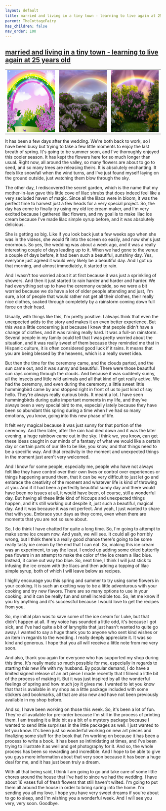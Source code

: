 ```yaml
---
layout: default
title: married and living in a tiny town - learning to live again at 25 years old
parent: TheCottageFairy
has_children: false
nav_order: 100
---
```


## [married and living in a tiny town - learning to live again at 25 years old](https://www.youtube.com/watch?v=J1_IvXio770)

<div>
<table align="center">
	<tr>
		<td align="center">
			<img src="../../posters/married_and_living_in_a_tiny_town_-_learning_to_live_again_at_25_years_old-[J1_IvXio770]/generated_00.png" height="200" width="200"/>
		</td>
		<td align="center">
			<img src="../../posters/married_and_living_in_a_tiny_town_-_learning_to_live_again_at_25_years_old-[J1_IvXio770]/generated_01.png" height="200" width="200"/>
		</td>
		<td align="center">
			<img src="../../posters/married_and_living_in_a_tiny_town_-_learning_to_live_again_at_25_years_old-[J1_IvXio770]/generated_02.png" height="200" width="200"/>
		</td>
	</tr>
</table>
</div>

It has been a few days after the wedding. We're both back to work, so I have been busy but trying to take a few little moments to enjoy the last breath of spring. It's going to be summer soon, and I've thoroughly enjoyed this cooler season. It has kept the flowers here for so much longer than usual. Right now, all around the valley, so many flowers are about to go to seed, and so many trees are releasing theirs. It is absolutely enchanting. It feels like snowfall when the wind turns, and I've just found myself laying on the ground outside, just watching them blow through the sky.

The other day, I rediscovered the secret garden, which is the name that my mother-in-law gave this little cove of lilac shrubs that does indeed feel like a very secluded haven of magic. Since all the lilacs were in bloom, it was the perfect time to harvest just a few heads for a very special project. So, the day has come to finally try using my old ice cream maker, and I'm very excited because I gathered lilac flowers, and my goal is to make lilac ice cream because I've made lilac simple syrup before, and it was absolutely delicious.

She is getting so big. Like if you look back just a few weeks ago when she was in the videos, she would fit into the screen so easily, and now she's just enormous. So yes, the wedding was about a week ago, and it was a really interesting couple of days leading up to it. When we had gone to the venue a couple of days before, it had been such a beautiful, sunshiny day. Yes, everyone just agreed it would very likely be a beautiful day. And I got up that morning, and almost immediately, it started to rain.

And I wasn't too worried about it at first because it was just a sprinkling of showers. And then it just started to rain harder and harder and harder. We had everything set up to have the ceremony outside, so we were a bit worried because we do have a lot of older people attending and just, I'm sure, a lot of people that would rather not get all their clothes, their really nice clothes, soaked through completely by a rainstorm coming down full force on their head.

Usually, with things like this, I'm pretty positive. I always think that even the unexpected adds to the story and makes it an even better experience. But this was a little concerning just because I knew that people didn't have a change of clothes, and it was raining really hard. It was a full-on rainstorm. Several people in my family could tell that I was pretty worried about the situation, and it was really sweet of them because they reminded me that in Hispanic culture, it is often considered good luck if it rains. It means that you are being blessed by the heavens, which is a really sweet idea.

But then the time for the ceremony came, and the clouds parted, and the sun came out, and it was sunny and beautiful. There were those beautiful sun rays coming through the clouds. And because it was suddenly sunny, all the insects and little wild animals and all that kind of got really active. We had the ceremony, and even during the ceremony, a little sweet little hummingbird came by and stopped right in front of us to just kind of say hello. They're always really curious birds. It meant a lot. I have seen hummingbirds during quite important moments in my life, and they've always been a very special bird to me, especially lately because they have been so abundant this spring during a time when I've had so many emotions, you know, going into this new phase of life.

It felt very magical because it was just sunny for that portion of the ceremony. And then later, after the rain had died down and it was the later evening, a huge rainbow came out in the sky. I think we, you know, can get these ideas caught in our minds of a fantasy of what we would like a certain day or certain parts of our life to be like, you know, and that things need to be a specific way. And that creativity in the moment and unexpected things in the moment just aren't very welcomed.

And I know for some people, especially me, people who have not always felt like they have control over their own lives or control over experiences or things happening around them, that it can be very difficult to just let go and embrace the creativity of the moment and whatever life is kind of throwing at you. And if it had been a perfectly beautiful sunny day and there would have been no issues at all, it would have been, of course, still a wonderful day. But having all these little kind of hiccups and unexpected things happen, and it's still working out despite it, just such a beautiful, magical day. And it was because it was not perfect. And yeah, I just wanted to share that with you. Embrace your days as they come, even when there are moments that you are not so sure about.

So, I do think I have chatted for quite a long time. So, I'm going to attempt to make some ice cream now. And yeah, we will see. It could all go horribly wrong, but I think there's a really good chance there's going to be some really tasty ice cream by the end that I can eat. So, making this ice cream was an experiment, to say the least. I ended up adding some dried butterfly pea flowers in an attempt to make the color of the ice cream a lilac blue. Instead, it came out way too blue. So, next time, I think I will just stick to infusing the ice cream with the lilacs and then adding a topping of lilac simple syrup, both of which I will leave below as recipes.

I highly encourage you this spring and summer to try using some flowers in your cooking. It is such an exciting way to be a little adventurous with your cooking and try new flavors. There are so many options to use in your cooking, and it can be really fun and smell incredible too. So, let me know if you try anything and it's successful because I would love to get the recipes from you.

So, my initial plan was to save some of the ice cream for Luke, but that didn't happen at all. If my voice has sounded a little odd, it's because I got sick, and I've had quite a bit of laryngitis that just hasn't wanted to quite go away. I wanted to say a huge thank you to anyone who sent kind wishes or an item in regards to the wedding. I really deeply appreciate it. It was so kind and generous. I hope that you all will receive a little note from me very soon.

And also, thank you again for everyone who has supported my shop during this time. It's really made so much possible for me, especially in regards to starting this new life with my husband. By popular demand, I do have a limited signed release of an art piece I made recently that I filmed a little bit of the process of making it. But it was just inspired by all the wonderful feelings of spring and how much joy it gives me. I wanted to let you know that that is available in my shop as a little package included with some stickers and bookmarks, all that are also new and have not been previously available in my shop before.

And so, I have been working on those this week. So, it's been a lot of fun. They're all available for pre-order because I'm still in the process of printing them. I am treating it a little bit as a bit of a mystery package because I wanted to send little surprises in the little packages as well. I just wanted to let you know. It's been just so wonderful working on new art pieces and finalizing some stuff for the book that I'm working on because it has been a process to write a book. It has been so intimidating at times, and I've been trying to illustrate it as well and get photography for it. And so, the whole process has been so rewarding and incredible. And I hope to be able to give you guys more information about that very soon because it has been a huge deal for me, and it has just been truly a dream.

With all that being said, I think I am going to go and take care of some little chores around the house that I've had to since we had the wedding. I have about 16 vases full of fresh flowers that still haven't wilted. I'm going to put them all around the house in order to bring spring into the home. I'm sending you all my love. I hope you have very sweet dreams if you're about to go to sleep, and I'm wishing you a wonderful week. And I will see you very, very soon. Goodbye.